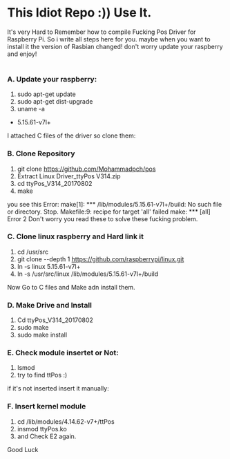 # This Idiot Repo :)) Use It.<br/>
It's very Hard to Remember how to compile Fucking Pos Driver for Raspberry Pi. So i write all steps here for you. maybe when you want to install it the version of Rasbian changed! don't worry update your raspberry and enjoy!<br/>
<br/>

### A. Update your raspberry:
1. sudo apt-get update
2. sudo apt-get dist-upgrade
3. uname -a
* 5.15.61-v7l+

I attached C files of the driver so clone them:<br/>

### B. Clone Repository
1. git clone https://github.com/Mohammadpch/pos
2. Extract Linux Driver_ttyPos V314.zip
3. cd ttyPos_V314_20170802
4. make

you see this Error:
make[1]: *** /lib/modules/5.15.61-v7l+/build: No such file or directory.  Stop.
Makefile:9: recipe for target 'all' failed
make: *** [all] Error 2
Don't worry you read these to solve these fucking problem.

### C. Clone linux raspberry and Hard link it 
1. cd /usr/src
2. git clone --depth 1 https://github.com/raspberrypi/linux.git<br/>
3. ln -s linux 5.15.61-v7l+
4. ln -s /usr/src/linux /lib/modules/5.15.61-v7l+/build

Now Go to C files and Make adn install them.
### D. Make Drive and Install
1. Cd ttyPos_V314_20170802
2. sudo make
3. sudo make install

### E. Check module insertet or Not:
1. lsmod
2. try to find ttPos :)

if it's not inserted insert it manually:
### F. Insert kernel module
1. cd /lib/modules/4.14.62-v7+/ttPos
2. insmod ttyPos.ko
3. and Check E2 again.

Good Luck
